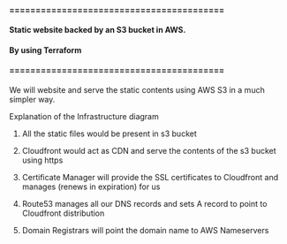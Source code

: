 #### =========================================
#### Static website backed by an S3 bucket in AWS.
#### By using Terraform
#### =========================================

We will website and serve the static contents using AWS S3 in a much simpler way. 

Explanation of the Infrastructure diagram

1. All the static files would be present in s3 bucket

2. Cloudfront would act as CDN and serve the contents of the s3 bucket using https

3. Certificate Manager will provide the SSL certificates to Cloudfront and manages (renews in expiration) for us

4. Route53 manages all our DNS records and sets A record to point to Cloudfront distribution

5. Domain Registrars will point the domain name to AWS Nameservers
